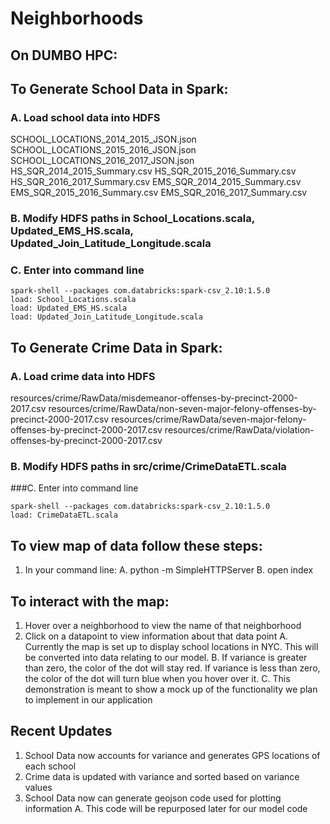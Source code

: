 # Neighborhoods

## On DUMBO HPC:
## To Generate School Data in Spark:

### A. Load school data into HDFS
SCHOOL_LOCATIONS_2014_2015_JSON.json
SCHOOL_LOCATIONS_2015_2016_JSON.json
SCHOOL_LOCATIONS_2016_2017_JSON.json
HS_SQR_2014_2015_Summary.csv
HS_SQR_2015_2016_Summary.csv
HS_SQR_2016_2017_Summary.csv
EMS_SQR_2014_2015_Summary.csv
EMS_SQR_2015_2016_Summary.csv
EMS_SQR_2016_2017_Summary.csv

### B. Modify HDFS paths in School_Locations.scala, Updated_EMS_HS.scala, Updated_Join_Latitude_Longitude.scala

### C. Enter into command line
```module load spark
spark-shell --packages com.databricks:spark-csv_2.10:1.5.0
load: School_Locations.scala
load: Updated_EMS_HS.scala
load: Updated_Join_Latitude_Longitude.scala
```

## To Generate Crime Data in Spark:
### A. Load crime data into HDFS
resources/crime/RawData/misdemeanor-offenses-by-precinct-2000-2017.csv
resources/crime/RawData/non-seven-major-felony-offenses-by-precinct-2000-2017.csv
resources/crime/RawData/seven-major-felony-offenses-by-precinct-2000-2017.csv
resources/crime/RawData/violation-offenses-by-precinct-2000-2017.csv

### B. Modify HDFS paths in src/crime/CrimeDataETL.scala

###C. Enter into command line
```module load spark
spark-shell --packages com.databricks:spark-csv_2.10:1.5.0
load: CrimeDataETL.scala
```
## To view map of data follow these steps:
1. In your command line:
	A. python -m SimpleHTTPServer
	B. open index
	
## To interact with the map:
1. Hover over a neighborhood to view the name of that neighborhood
2. Click on a datapoint to view information about that data point
	A. Currently the map is set up to display school locations in NYC. This will be converted into data relating to our model.
	B. If variance is greater than zero, the color of the dot will stay red. If variance is less than zero, the color of the dot will turn blue when you hover over it.
	C. This demonstration is meant to show a mock up of the functionality we plan to implement in our application

## Recent Updates
1. School Data now accounts for variance and generates GPS locations of each school
2. Crime data is updated with variance and sorted based on variance values
3. School Data now can generate geojson code used for plotting information
	A. This code will be repurposed later for our model code



